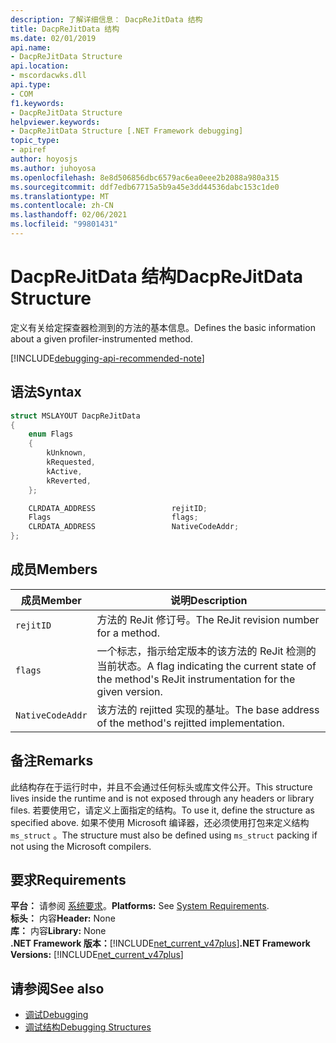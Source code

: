 ```yaml
---
description: 了解详细信息： DacpReJitData 结构
title: DacpReJitData 结构
ms.date: 02/01/2019
api.name:
- DacpReJitData Structure
api.location:
- mscordacwks.dll
api.type:
- COM
f1.keywords:
- DacpReJitData Structure
helpviewer.keywords:
- DacpReJitData Structure [.NET Framework debugging]
topic_type:
- apiref
author: hoyosjs
ms.author: juhoyosa
ms.openlocfilehash: 8e8d506856dbc6579ac6ea0eee2b2088a980a315
ms.sourcegitcommit: ddf7edb67715a5b9a45e3dd44536dabc153c1de0
ms.translationtype: MT
ms.contentlocale: zh-CN
ms.lasthandoff: 02/06/2021
ms.locfileid: "99801431"
---
```

# <a name="dacprejitdata-structure"></a><span data-ttu-id="e493a-103">DacpReJitData 结构</span><span class="sxs-lookup"><span data-stu-id="e493a-103">DacpReJitData Structure</span></span>

<span data-ttu-id="e493a-104">定义有关给定探查器检测到的方法的基本信息。</span><span class="sxs-lookup"><span data-stu-id="e493a-104">Defines the basic information about a given profiler-instrumented method.</span></span>

[!INCLUDE[debugging-api-recommended-note](../../../../includes/debugging-api-recommended-note.md)]

## <a name="syntax"></a><span data-ttu-id="e493a-105">语法</span><span class="sxs-lookup"><span data-stu-id="e493a-105">Syntax</span></span>

```cpp
struct MSLAYOUT DacpReJitData
{
    enum Flags
    {
        kUnknown,
        kRequested,
        kActive,
        kReverted,
    };

    CLRDATA_ADDRESS                 rejitID;
    Flags                           flags;
    CLRDATA_ADDRESS                 NativeCodeAddr;
};
```

## <a name="members"></a><span data-ttu-id="e493a-106">成员</span><span class="sxs-lookup"><span data-stu-id="e493a-106">Members</span></span>

| <span data-ttu-id="e493a-107">成员</span><span class="sxs-lookup"><span data-stu-id="e493a-107">Member</span></span>           | <span data-ttu-id="e493a-108">说明</span><span class="sxs-lookup"><span data-stu-id="e493a-108">Description</span></span>                                                                                      |
| ---------------- | ------------------------------------------------------------------------------------------------ |
| `rejitID`        | <span data-ttu-id="e493a-109">方法的 ReJit 修订号。</span><span class="sxs-lookup"><span data-stu-id="e493a-109">The ReJit revision number for a method.</span></span>                                                          |
| `flags`          | <span data-ttu-id="e493a-110">一个标志，指示给定版本的该方法的 ReJit 检测的当前状态。</span><span class="sxs-lookup"><span data-stu-id="e493a-110">A flag indicating the current state of the method's ReJit instrumentation for the given version.</span></span> |
| `NativeCodeAddr` | <span data-ttu-id="e493a-111">该方法的 rejitted 实现的基址。</span><span class="sxs-lookup"><span data-stu-id="e493a-111">The base address of the method's rejitted implementation.</span></span>                                         |

## <a name="remarks"></a><span data-ttu-id="e493a-112">备注</span><span class="sxs-lookup"><span data-stu-id="e493a-112">Remarks</span></span>

<span data-ttu-id="e493a-113">此结构存在于运行时中，并且不会通过任何标头或库文件公开。</span><span class="sxs-lookup"><span data-stu-id="e493a-113">This structure lives inside the runtime and is not exposed through any headers or library files.</span></span> <span data-ttu-id="e493a-114">若要使用它，请定义上面指定的结构。</span><span class="sxs-lookup"><span data-stu-id="e493a-114">To use it, define the structure as specified above.</span></span> <span data-ttu-id="e493a-115">如果不使用 Microsoft 编译器，还必须使用打包来定义结构 `ms_struct` 。</span><span class="sxs-lookup"><span data-stu-id="e493a-115">The structure must also be defined using `ms_struct` packing if not using the Microsoft compilers.</span></span>

## <a name="requirements"></a><span data-ttu-id="e493a-116">要求</span><span class="sxs-lookup"><span data-stu-id="e493a-116">Requirements</span></span>

<span data-ttu-id="e493a-117">**平台：** 请参阅 [系统要求](../../get-started/system-requirements.md)。</span><span class="sxs-lookup"><span data-stu-id="e493a-117">**Platforms:** See [System Requirements](../../get-started/system-requirements.md).</span></span>  
<span data-ttu-id="e493a-118">**标头：** 内容</span><span class="sxs-lookup"><span data-stu-id="e493a-118">**Header:** None</span></span>  
<span data-ttu-id="e493a-119">**库：** 内容</span><span class="sxs-lookup"><span data-stu-id="e493a-119">**Library:** None</span></span>  
<span data-ttu-id="e493a-120">**.NET Framework 版本：**[!INCLUDE[net_current_v47plus](../../../../includes/net-current-v47plus.md)]</span><span class="sxs-lookup"><span data-stu-id="e493a-120">**.NET Framework Versions:** [!INCLUDE[net_current_v47plus](../../../../includes/net-current-v47plus.md)]</span></span>  

## <a name="see-also"></a><span data-ttu-id="e493a-121">请参阅</span><span class="sxs-lookup"><span data-stu-id="e493a-121">See also</span></span>

- [<span data-ttu-id="e493a-122">调试</span><span class="sxs-lookup"><span data-stu-id="e493a-122">Debugging</span></span>](index.md)
- [<span data-ttu-id="e493a-123">调试结构</span><span class="sxs-lookup"><span data-stu-id="e493a-123">Debugging Structures</span></span>](debugging-structures.md)
